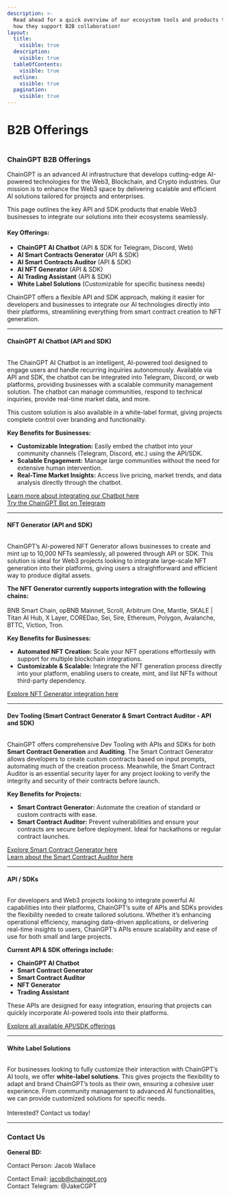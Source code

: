 ```yaml
---
description: >-
  Read ahead for a quick overview of our ecosystem tools and products to learn
  how they support B2B collaboration!
layout:
  title:
    visible: true
  description:
    visible: true
  tableOfContents:
    visible: true
  outline:
    visible: true
  pagination:
    visible: true
---
```


# B2B Offerings

<figure><img src="../../.gitbook/assets/telegram-cloud-photo-size-4-5814262812925608692-y.jpg" alt=""><figcaption></figcaption></figure>

### ChainGPT B2B Offerings

ChainGPT is an advanced AI infrastructure that develops cutting-edge AI-powered technologies for the Web3, Blockchain, and Crypto industries. Our mission is to enhance the Web3 space by delivering scalable and efficient AI solutions tailored for projects and enterprises.&#x20;

This page outlines the key API and SDK products that enable Web3 businesses to integrate our solutions into their ecosystems seamlessly.

#### Key Offerings:

* **ChainGPT AI Chatbot** (API & SDK for Telegram, Discord, Web)
* **AI Smart Contracts Generator** (API & SDK)
* **AI Smart Contracts Auditor** (API & SDK)
* **AI NFT Generator** (API & SDK)
* **AI Trading Assistant** (API & SDK)
* **White Label Solutions** (Customizable for specific business needs)

ChainGPT offers a flexible API and SDK approach, making it easier for developers and businesses to integrate our AI technologies directly into their platforms, streamlining everything from smart contract creation to NFT generation.

***

#### ChainGPT AI Chatbot (API and SDK)

<figure><img src="../../.gitbook/assets/image (23).png" alt=""><figcaption></figcaption></figure>

The ChainGPT AI Chatbot is an intelligent, AI-powered tool designed to engage users and handle recurring inquiries autonomously. Available via API and SDK, the chatbot can be integrated into Telegram, Discord, or web platforms, providing businesses with a scalable community management solution. The chatbot can manage communities, respond to technical inquiries, provide real-time market data, and more.&#x20;

This custom solution is also available in a white-label format, giving projects complete control over branding and functionality.

**Key Benefits for Businesses:**

* **Customizable Integration:** Easily embed the chatbot into your community channels (Telegram, Discord, etc.) using the API/SDK.
* **Scalable Engagement:** Manage large communities without the need for extensive human intervention.
* **Real-Time Market Insights:** Access live pricing, market trends, and data analysis directly through the chatbot.

[Learn more about integrating our Chatbot here](https://docs.chaingpt.org/the-ecosystem/ai-tools-and-applications/ai-web3-chatbot)\
[Try the ChainGPT Bot on Telegram](https://t.me/ChainGPTAI\_Bot)

***

#### NFT Generator (API and SDK)

<figure><img src="../../.gitbook/assets/image (29).png" alt=""><figcaption></figcaption></figure>

ChainGPT’s AI-powered NFT Generator allows businesses to create and mint up to 10,000 NFTs seamlessly, all powered through API or SDK. This solution is ideal for Web3 projects looking to integrate large-scale NFT generation into their platforms, giving users a straightforward and efficient way to produce digital assets.

**The NFT Generator currently supports integration with the following chains:**\
\
BNB Smart Chain, opBNB Mainnet, Scroll, Arbitrum One, Mantle, SKALE | Titan AI Hub, X Layer, COREDao, Sei, 5ire, Ethereum, Polygon, Avalanche, BTTC, Viction, Tron.

**Key Benefits for Businesses:**

* **Automated NFT Creation:** Scale your NFT operations effortlessly with support for multiple blockchain integrations.
* **Customizable & Scalable:** Integrate the NFT generation process directly into your platform, enabling users to create, mint, and list NFTs without third-party dependency.

[Explore NFT Generator integration here](https://docs.chaingpt.org/the-ecosystem/ai-tools-and-applications/ai-nft-generator)

***

#### Dev Tooling (Smart Contract Generator & Smart Contract Auditor - API and SDK)

<figure><img src="../../.gitbook/assets/image (28).png" alt=""><figcaption></figcaption></figure>

ChainGPT offers comprehensive Dev Tooling with APIs and SDKs for both **Smart Contract Generation** and **Auditing**. The Smart Contract Generator allows developers to create custom contracts based on input prompts, automating much of the creation process. Meanwhile, the Smart Contract Auditor is an essential security layer for any project looking to verify the integrity and security of their contracts before launch.

**Key Benefits for Projects:**

* **Smart Contract Generator:** Automate the creation of standard or custom contracts with ease.
* **Smart Contract Auditor:** Prevent vulnerabilities and ensure your contracts are secure before deployment. Ideal for hackathons or regular contract launches.

[Explore Smart Contract Generator here](https://docs.chaingpt.org/the-ecosystem/ai-tools-and-applications/ai-smart-contract-generator)\
[Learn about the Smart Contract Auditor here](https://docs.chaingpt.org/the-ecosystem/ai-tools-and-applications/ai-smart-contract-auditor)

***

#### API / SDKs

<figure><img src="../../.gitbook/assets/image (27).png" alt=""><figcaption></figcaption></figure>

For developers and Web3 projects looking to integrate powerful AI capabilities into their platforms, ChainGPT’s suite of APIs and SDKs provides the flexibility needed to create tailored solutions. Whether it’s enhancing operational efficiency, managing data-driven applications, or delivering real-time insights to users, ChainGPT’s APIs ensure scalability and ease of use for both small and large projects.

**Current API & SDK offerings include:**

* **ChainGPT AI Chatbot**
* **Smart Contract Generator**
* **Smart Contract Auditor**
* **NFT Generator**
* **Trading Assistant**

These APIs are designed for easy integration, ensuring that projects can quickly incorporate AI-powered tools into their platforms.

[Explore all available API/SDK offerings](https://docs.chaingpt.org/the-ecosystem/apis-and-sdks)

***

#### White Label Solutions

<figure><img src="../../.gitbook/assets/01. CGPT Main Announcements - Rectangle (9).png" alt=""><figcaption></figcaption></figure>

For businesses looking to fully customize their interaction with ChainGPT’s AI tools, we offer **white-label solutions**. This gives projects the flexibility to adapt and brand ChainGPT’s tools as their own, ensuring a cohesive user experience. From community management to advanced AI functionalities, we can provide customized solutions for specific needs.\
\
Interested? Contact us today!

***

### Contact Us

**General BD:**

Contact Person: Jacob Wallace

Contact Email: [jacob@chaingpt.org](mailto:jacob@chaingpt.org)\
Contact Telegram: @JakeCGPT
